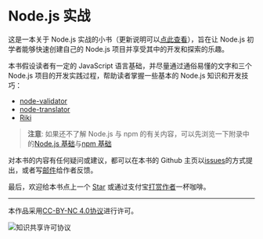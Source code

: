 # Node.js 实战

这是一本关于 Node.js 实战的小书（更新说明可以[点此查看](./appendix/update.md)），旨在让 Node.js 初学者能够快速创建自己的 Node.js 项目并享受其中的开发和探索的乐趣。

本书假设读者有一定的 JavaScript 语言基础，并尽量通过通俗易懂的文字和三个 Node.js 项目的开发实践过程，帮助读者掌握一些基本的 Node.js 知识和开发技巧：

- [node-validator](https://github.com/SFantasy/node-validator)
- [node-translator](https://github.com/SFantasy/node-translator)
- [Riki](https://github.com/SFantasy/Riki)

> **注意**: 如果还不了解 Node.js 与 npm 的有关内容，可以先浏览一下附录中的[Node.js 基础](./appendix/basic.md)与[npm 基础](./appendix/npm.md)

对本书的内容有任何疑问或建议，都可以在本书的 Github 主页以[issues](https://github.com/SFantasy/node-in-action/issues)的方式提出，或者写[邮件](mailto:fantasyshao@icloud.com)给作者反馈。

最后，欢迎给本书点上一个 [Star](https://github.com/SFantasy/node-in-action) 或通过支付宝[打赏作者](http://blog.fantasy.codes/donate/)一杯咖啡。

---

本作品采用[CC-BY-NC 4.0协议](http://creativecommons.org/licenses/by-nc/4.0/)进行许可。

![知识共享许可协议](https://i.creativecommons.org/l/by-nc/4.0/88x31.png)
